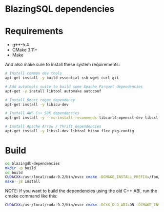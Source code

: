 # BlazingSQL dependencies

# Requirements
- g++-5.4
- CMake 3.11+
- Make

And also make sure to install these system requirements:
```bash
# Install common dev tools
apt-get install -y build-essential ssh wget curl git

# Add autotools suite to build some Apache Parquet dependencies
apt-get -y install libtool automake autoconf

# Install Boost regex dependency
apt-get install -y libicu-dev

# Install AWS C++ SDK dependencies
apt-get install -y --no-install-recommends libcurl4-openssl-dev libssl-dev uuid-dev zlib1g-dev

# Install Apache Arrow / Thrift dependencies
apt-get install -y libssl-dev libtool bison flex pkg-config
```

# Build


```bash
cd blazingdb-dependencies
mkdir -p build
cd build
CUDACXX=/usr/local/cuda-9.2/bin/nvcc cmake -DCMAKE_INSTALL_PREFIX=/foo/blazingsql/dependencies/ ..
make -j8 install
```

NOTE:
If you want to build the dependencies using the old C++ ABI, run the cmake command like this:

```bash
CUDACXX=/usr/local/cuda-9.2/bin/nvcc cmake -DCXX_OLD_ABI=ON -DCMAKE_INSTALL_PREFIX=/foo/blazingsql/dependencies/ ..
```
